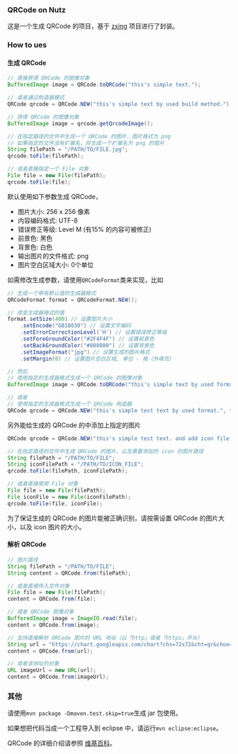 ### QRCode on Nutz

这是一个生成 QRCode 的项目，基于 [zxing](http://code.google.com/p/zxing/) 项目进行了封装。

### How to ues

#### 生成 QRCode

```java
// 直接获得 QRCode 的图像对象
BufferedImage image = QRCode.toQRCode("this's simple text.");

// 或者通过构造器模式
QRCode qrcode = QRCode.NEW("this's simple text by used build method.");

// 获得 QRCode 的图像对象
BufferedImage image = qrcode.getQrcodeImage();

// 在指定路径的文件中生成一个 QRCode 的图片，图片格式为 png
// 如果指定的文件没有扩展名，将生成一个扩展名为 png 的图片
String filePath = "/PATH/TO/FILE.jpg";
qrcode.toFile(filePath);

// 或者直接指定一个 File 对象
File file = new File(filePath);
qrcode.toFile(file);
```

默认使用如下参数生成 QRCode，

* 图片大小: 256 x 256 像素
* 内容编码格式: UTF-8
* 错误修正等级: Level M (有15% 的内容可被修正)
* 前景色: 黑色
* 背景色: 白色
* 输出图片的文件格式: png
* 图片空白区域大小: 0个单位

如需修改生成参数，请使用`QRCodeFormat`类来实现，比如

```java
// 生成一个带有默认值的生成器格式
QRCodeFormat format = QRCodeFormat.NEW();

// 改变生成器格式的值
format.setSize(400) // 设置图片大小
    .setEncode("GB18030") // 设置文字编码
    .setErrorCorrectionLevel('H') // 设置错误修正等级
    .setForeGroundColor("#2F4F4F") // 设置前景色
    .setBackGroundColor("#808080") // 设置背景色
    .setImageFormat("jpg") // 设置生成的图片格式
    .setMargin(0) // 设置图片空白区域, 单位 - 格（外填充）

// 然后
// 使用指定的生成器格式生成一个 QRCode 的图像对象
BufferedImage image = QRCode.toQRCode("this's simple text by used format.", format);

// 或者
// 使用指定的生成器格式生成一个 QRCode 构造器
QRCode qrcode = QRCode.NEW("this's simple test text by used format.", format);
```

另外能给生成的 QRCode 的中添加上指定的图片

```java
QRCode qrcode = QRCode.NEW("this's simple test text. and add icon file.");

// 在指定路径的文件中生成 QRCode 的图片，以及需要添加的 icon 的图片路径
String filePath = "/PATH/TO/FILE";
String iconFilePath = "/PATH/TO/ICON_FILE";
qrcode.toFile(filePath, iconFilePath);

// 或者直接使用 File 对象
File file = new File(filePath);
File iconFile = new File(iconFilePath);
qrcode.toFile(file, iconFile);
```

为了保证生成的 QRCode 的图片能被正确识别，请按需设置 QRCode 的图片大小，以及 icon 图片的大小。

#### 解析 QRCode

```java
// 图片路径
String filePath = "/PATH/TO/FILE";
String content = QRCode.from(filePath);

// 或者直接传入文件对象
File file = new File(filePath);
content = QRCode.from(file);

// 或者 QRCode 图像对象
BufferedImage image = ImageIO.read(file);
content = QRCode.from(image);

// 支持直接解析 QRCode 图片的 URL 地址（以「http」或者「https」开头）
String url = "https://chart.googleapis.com/chart?chs=72x72&cht=qr&choe=UTF-8&chl=http%3A%2F%2Fwww.nutz.cn%2F";
content = QRCode.from(url);

// 或者该地址的对象
URL imageUrl = new URL(url);
content = QRCode.from(imageUrl);
```

### 其他

请使用`mvn package -Dmaven.test.skip=true`生成 jar 包使用。

如果想把代码当成一个工程导入到 eclipse 中，请运行`mvn eclipse:eclipse`。

QRCode 的详细介绍请参照 [维基百科](http://zh.wikipedia.org/zh-cn/QR%E7%A0%81)。
